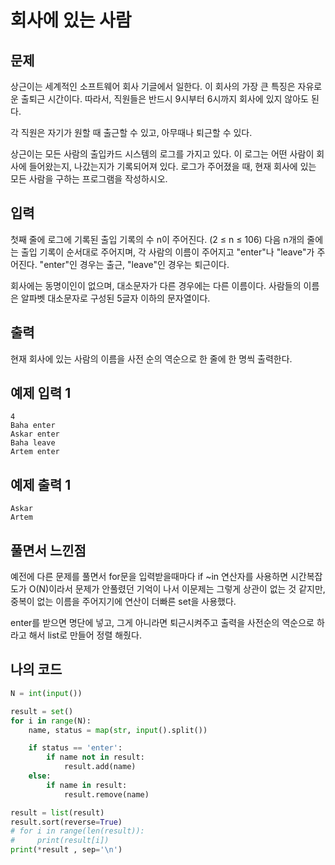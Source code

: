 # 회사에 있는 사람 

## 문제

상근이는 세계적인 소프트웨어 회사 기글에서 일한다. 이 회사의 가장 큰 특징은 자유로운 출퇴근 시간이다. 따라서, 직원들은 반드시 9시부터 6시까지 회사에 있지 않아도 된다.

각 직원은 자기가 원할 때 출근할 수 있고, 아무때나 퇴근할 수 있다.

상근이는 모든 사람의 출입카드 시스템의 로그를 가지고 있다. 이 로그는 어떤 사람이 회사에 들어왔는지, 나갔는지가 기록되어져 있다. 로그가 주어졌을 때, 현재 회사에 있는 모든 사람을 구하는 프로그램을 작성하시오.

## 입력

첫째 줄에 로그에 기록된 출입 기록의 수 n이 주어진다. (2 ≤ n ≤ 106) 다음 n개의 줄에는 출입 기록이 순서대로 주어지며, 각 사람의 이름이 주어지고 "enter"나 "leave"가 주어진다. "enter"인 경우는 출근, "leave"인 경우는 퇴근이다.

회사에는 동명이인이 없으며, 대소문자가 다른 경우에는 다른 이름이다. 사람들의 이름은 알파벳 대소문자로 구성된 5글자 이하의 문자열이다.

## 출력

현재 회사에 있는 사람의 이름을 사전 순의 역순으로 한 줄에 한 명씩 출력한다.

## 예제 입력 1 

```
4
Baha enter
Askar enter
Baha leave
Artem enter
```

## 예제 출력 1 

```
Askar
Artem
```



## 풀면서 느낀점

예전에 다른 문제를 풀면서 for문을 입력받을때마다 if ~in 연산자를 사용하면 시간복잡도가 O(N)이라서 문제가 안풀렸던 기억이 나서 이문제는 그렇게 상관이 없는 것 같지만, 중복이 없는 이름을 주어지기에 연산이 더빠른 set을 사용했다.

enter를 받으면 명단에 넣고, 그게 아니라면 퇴근시켜주고 출력을 사전순의 역순으로 하라고 해서 list로 만들어 정렬 해줬다.



## 나의 코드

```python
N = int(input())

result = set()
for i in range(N):
    name, status = map(str, input().split())

    if status == 'enter':
        if name not in result:
            result.add(name)
    else:
        if name in result:
            result.remove(name)

result = list(result)
result.sort(reverse=True)
# for i in range(len(result)):
#     print(result[i])
print(*result , sep='\n')
```

